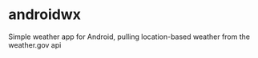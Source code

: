 # androidwx
Simple weather app for Android, pulling location-based weather from the weather.gov api
